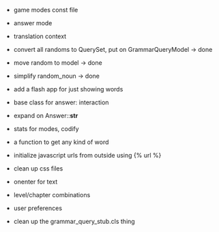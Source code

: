 - game modes const file
- answer mode
- translation context

- convert all randoms to QuerySet, put on GrammarQueryModel
    -> done

- move random to model
    -> done

- simplify random_noun
    -> done
    
- add a flash app for just showing words
- base class for answer: interaction
- expand on Answer::__str__
- stats for modes, codify
- a function to get any kind of word
- initialize javascript urls from outside using {% url %}

- clean up css files

- onenter for text

- level/chapter combinations

- user preferences

- clean up the grammar_query_stub.cls thing
